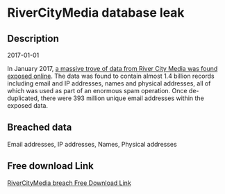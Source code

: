 # RiverCityMedia database leak

## Description

2017-01-01

In January 2017, <a href="https://web.archive.org/web/20170426084052/https://mackeeper.com/blog/post/339-spammergate-the-fall-of-an-empire" target="_blank" rel="noopener">a massive trove of data from River City Media was found exposed online</a>. The data was found to contain almost 1.4 billion records including email and IP addresses, names and physical addresses, all of which was used as part of an enormous spam operation. Once de-duplicated, there were 393 million unique email addresses within the exposed data.

## Breached data

Email addresses, IP addresses, Names, Physical addresses

## Free download Link

[RiverCityMedia breach Free Download Link](https://link-to.net/1229997/531.5024463419246/dynamic/?r=aHR0cHM6Ly93d3cubWVkaWFmaXJlLmNvbS92aWV3L09kQnY3QTNMZTQ5Z084dC9yaXZlcmNpdHltZWRpYW9ubGluZS5jb20vZmlsZQ==)
